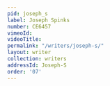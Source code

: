 ```yaml
---
pid: joseph_s
label: Joseph Spinks
number: CE6457
vimeoId:
videoTitle:
permalink: "/writers/joseph-s/"
layout: writer
collection: writers
addressId: Joseph-S
order: '07'
---
```

